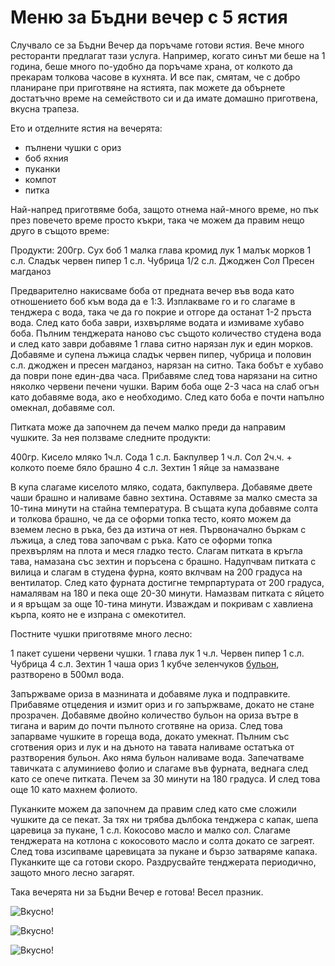 # Меню за Бъдни вечер с 5 ястия

Случвало се за Бъдни Вечер да поръчаме готови ястия. Вече много ресторанти предлагат тази услуга. Например, когато синът ми беше на 1 година, беше много по-удобно да поръчаме храна, от колкото да прекарам толкова часове в кухнята. И все пак, смятам, че с добро планиране при приготвяне на ястията, пак можете да обърнете достатъчно време на семейството си и да имате домашно приготвена, вкусна трапеза.

Ето и отделните ястия на вечерята:
- пълнени чушки с ориз
- боб яхния
- пуканки
- компот
- питка

Най-напред приготвяме боба, защото отнема най-много време, но пък през повечето време просто къкри, така че можем да правим нещо друго в същото време:

Продукти:
200гр. Сух боб
1 малка глава кромид лук
1 малък морков
1 с.л. Сладък червен пипер
1 с.л. Чубрица
1/2 с.л. Джоджен
Сол
Пресен магданоз

Предварително накисваме боба от предната вечер във вода като отношението боб към вода да е 1:3. Изплакваме го и го слагаме в тенджера с вода, така че да го покрие и отгоре да останат 1-2 пръста вода. След като боба заври, изхвърляме водата и измиваме хубаво боба. Пълним тенджерата наново със същото количество студена вода и след като заври добавяме 1 глава ситно нарязан лук и един морков. Добавяме и супена лъжица сладък червен пипер, чубрица и половин с.л. джоджен и пресен магданоз, нарязан на ситно. Така бобът е хубаво да поври поне един-два часа. Прибавяме след това нарязани на ситно няколко червени печени чушки. Варим боба още 2-3 часа на слаб огън като добавяме вода, ако е необходимо. След като боба е почти напълно омекнал, добавяме сол.

Питката може да започнем да печем малко преди да направим чушките. За нея ползваме следните продукти:

400гр. Кисело мляко
1ч.л. Сода
1 с.л. Бакпулвер
1 ч.л. Сол
2ч.ч. + колкото поеме бяло брашно
4 с.л. Зехтин
1 яйце за намазване

В купа слагаме киселото мляко, содата, бакпулвера. Добавяме двете чаши брашно и наливаме бавно зехтина. Оставяме за малко сместа за 10-тина минути на стайна температура. В същата купа добавяме солта и толкова брашно, че да се оформи топка тесто, която можем да вземем лесно в ръка, без да изтича от нея. Първоначално бъркам с лъжица, а след това започвам с ръка. Като се оформи топка прехвърлям на плота и меся гладко тесто. Слагам питката в кръгла тава, намазана със зехтин и поръсена с брашно. Надупчвам питката с вилица и слагам в студена фурна, която вклчвам на 200 градуса на вентилатор. След като фурната достигне темрпартурата от 200 градуса, намалявам на 180 и пека още 20-30 минути. Намазвам питката с яйцето и я връщам за още 10-тина минути. Изваждам и покривам с хавлиена кърпа, която не е изпрана с омекотител.

Постните чушки приготвяме много лесно:

1 пакет сушени червени чушки.
1 глава лук
1 ч.л. Червен пипер
1 с.л. Чубрица
4 с.л. Зехтин
1 чаша ориз
1 кубче зеленчуков <a href="https://www.zoya.bg/Зеленчуков-бульон-–-кубчета-–-10-бр.6059">бульон</a>, разтворено в 500мл вода.

Запържваме ориза в мазнината и добавяме лука и подправките. Прибавяме отцедения и измит ориз и го запържваме, докато не стане прозрачен. Добавяме двойно количество бульон на ориза вътре в тигана и варим до почти пълното сготвяне на ориза. След това запарваме чушките в гореща вода, докато умекнат. Пълним със сготвения ориз и лук и на дъното на тавата наливаме остатъка от разтворения бульон. Ако няма бульон наливаме вода. Запечатваме тавичката с алуминиево фолио и слагаме във фурната, веднага след като се опече питката. Печем за 30 минути на 180 градуса. И след това още 10 като махнем фолиото.

Пуканките можем да започнем да правим след като сме сложили чушките да се пекат. За тях ни трябва дълбока тенджера с капак, шепа царевица за пукане, 1 с.л. Кокосово масло и малко сол. Слагаме тенджерата на котлона с кокосовото масло и солта докато се загреят. След това изсипваме царевицата за пукане и бързо затваряме капака. Пуканките ще са готови скоро. Раздрусвайте тенджерата периодично, защото много лесно загарят.

Така вечерята ни за Бъдни Вечер е готова! Весел празник.

![Вкусно!](/images/2019/12/93F25371-0DE4-4B47-B5BD-ECF8FE3CC9C3.jpeg "Да Ви е сладко!")

![Вкусно!](/images/2019/12/64CA07F9-328C-4627-AA73-34FA4A8576F9.jpeg "Да Ви е сладко!")

![Вкусно!](/images/2019/12/E57C3A75-630C-4731-955F-6D966E8B8EA9.jpeg "Да Ви е сладко!")
